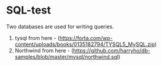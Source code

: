 # SQL-test

Two databases are used for writing queries. 
1. tysql from here - (https://forta.com/wp-content/uploads/books/0135182794/TYSQL5_MySQL.zip)
2. Northwind from here - (https://github.com/harryho/db-samples/blob/master/mysql/northwind.sql)
